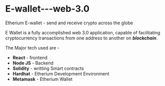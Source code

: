 # E-wallet---web-3.0
Etherium E-wallet - send and receive crypto across the globe

E Wallet is a fully accomplished web 3.0 application, capable of facilitating cryptocurrency transactions from one address to another on <b><i>blockchain</i></b>.

The Major tech used are - 
<ul>
<li><b>React</b> - frontend</li>
<li><b>Node JS</b> - Backend</li>
<li><b>Solidity</b> - writting Smart contracts</li>
<li><b>Hardhat</b> - Etherium Development Environment</li>
<li><b>Metamask</b> - Etherium Wallet</li>
</ul>
